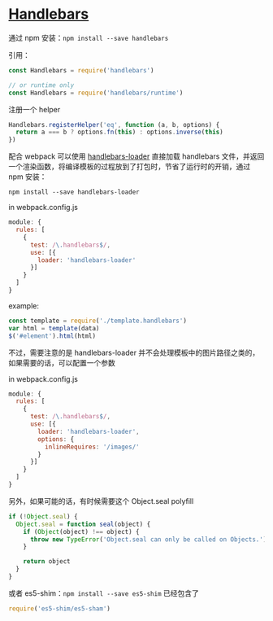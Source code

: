 # [Handlebars](https://github.com/wycats/handlebars.js)

通过 npm 安装：`npm install --save handlebars`

引用：

``` javascript
const Handlebars = require('handlebars')

// or runtime only
const Handlebars = require('handlebars/runtime')
```

注册一个 helper

``` javascript
Handlebars.registerHelper('eq', function (a, b, options) {
  return a === b ? options.fn(this) : options.inverse(this)
})
```

配合 webpack 可以使用 [handlebars-loader](https://github.com/pcardune/handlebars-loader) 直接加载 handlebars 文件，并返回一个渲染函数，将编译模板的过程放到了打包时，节省了运行时的开销，通过 npm 安装：

``` shell
npm install --save handlebars-loader
```

in webpack.config.js

``` javascript
module: {
  rules: [
    {
      test: /\.handlebars$/,
      use: [{
        loader: 'handlebars-loader'
      }]
    }
  ]
}
```

example:

``` javascript
const template = require('./template.handlebars')
var html = template(data)
$('#element').html(html)
```

不过，需要注意的是 handlebars-loader 并不会处理模板中的图片路径之类的，如果需要的话，可以配置一个参数

in webpack.config.js

``` javascript
module: {
  rules: [
    {
      test: /\.handlebars$/,
      use: [{
        loader: 'handlebars-loader',
        options: {
          inlineRequires: '/images/'
        }
      }]
    }
  ]
}
```

另外，如果可能的话，有时候需要这个 Object.seal polyfill

``` javascript
if (!Object.seal) {
  Object.seal = function seal(object) {
    if (Object(object) !== object) {
      throw new TypeError('Object.seal can only be called on Objects.')
    }

    return object
  }
}
```

或者 es5-shim：`npm install --save es5-shim` 已经包含了

``` javascript
require('es5-shim/es5-sham')
```
